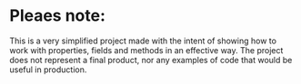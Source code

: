 # Pleaes note: 

This is a very simplified project made with the intent of showing how to work with properties, fields and methods in an effective way.
The project does not represent a final product, nor any examples of code that would be useful in production.